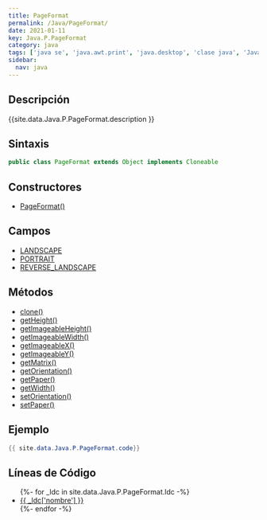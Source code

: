 ```yaml
---
title: PageFormat
permalink: /Java/PageFormat/
date: 2021-01-11
key: Java.P.PageFormat
category: java
tags: ['java se', 'java.awt.print', 'java.desktop', 'clase java', 'Java 1.0']
sidebar: 
  nav: java
---
```


## Descripción
{{site.data.Java.P.PageFormat.description }}

## Sintaxis
~~~java
public class PageFormat extends Object implements Cloneable
~~~

## Constructores
* [PageFormat()](/Java/PageFormat/PageFormat/)

## Campos
* [LANDSCAPE](/Java/PageFormat/LANDSCAPE)
* [PORTRAIT](/Java/PageFormat/PORTRAIT)
* [REVERSE_LANDSCAPE](/Java/PageFormat/REVERSE_LANDSCAPE)

## Métodos
* [clone()](/Java/PageFormat/clone)
* [getHeight()](/Java/PageFormat/getHeight)
* [getImageableHeight()](/Java/PageFormat/getImageableHeight)
* [getImageableWidth()](/Java/PageFormat/getImageableWidth)
* [getImageableX()](/Java/PageFormat/getImageableX)
* [getImageableY()](/Java/PageFormat/getImageableY)
* [getMatrix()](/Java/PageFormat/getMatrix)
* [getOrientation()](/Java/PageFormat/getOrientation)
* [getPaper()](/Java/PageFormat/getPaper)
* [getWidth()](/Java/PageFormat/getWidth)
* [setOrientation()](/Java/PageFormat/setOrientation)
* [setPaper()](/Java/PageFormat/setPaper)

## Ejemplo
~~~java
{{ site.data.Java.P.PageFormat.code}}
~~~

## Líneas de Código
<ul>
{%- for _ldc in site.data.Java.P.PageFormat.ldc -%}
   <li>
       <a href="{{_ldc['url'] }}">{{ _ldc['nombre'] }}</a>
   </li>
{%- endfor -%}
</ul>
